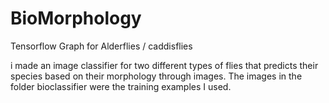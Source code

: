 # BioMorphology
Tensorflow Graph for Alderflies / caddisflies


i made an image classifier for two different types of flies that predicts their species based on their morphology through
images. The images in the folder bioclassifier were the training examples I used.
